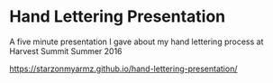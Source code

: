# Hand Lettering Presentation
A five minute presentation I gave about my hand lettering process at Harvest Summit Summer 2016

https://starzonmyarmz.github.io/hand-lettering-presentation/
